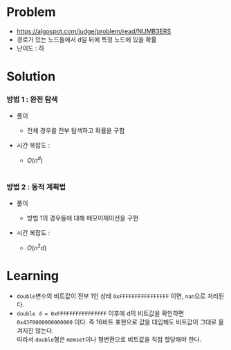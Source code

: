 # Problem
* https://algospot.com/judge/problem/read/NUMB3ERS
* 경로가 있는 노드들에서 d일 뒤에 특정 노드에 있을 확률
* 난이도 : 하

# Solution

### 방법 1 : 완전 탐색
* 풀이
  * 전체 경우를 전부 탐색하고 확률을 구함

* 시간 복잡도 :
  * $O(n^d)$
<br></br>

### 방법 2 : 동적 계획법
* 풀이
  * 방법 1의 경우들에 대해 메모이제이션을 구현

* 시간 복잡도 :
  * $O(n^2 d)$

# Learning
* `double`변수의 비트값이 전부 1인 상태 `0xFFFFFFFFFFFFFFFF` 이면, `nan`으로 처리된다.
* `double d = 0xFFFFFFFFFFFFFFFF` 이후에 d의 비트값을 확인하면   
`0x43F0000000000000` 이다. 즉 16비트 표현으로 값을 대입해도 비트값이 그대로 옮겨지진 않는다.   
따라서 `double`형은 `memset`이나 형변환으로 비트값을 직접 할당해야 한다.
